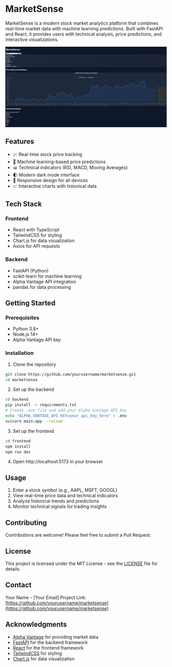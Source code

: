# MarketSense

MarketSense is a modern stock market analytics platform that combines real-time market data with machine learning predictions. Built with FastAPI and React, it provides users with technical analysis, price predictions, and interactive visualizations.

![MarketSense Dashboard](screenshots/dashboard.png)

## Features

- 📈 Real-time stock price tracking
- 🤖 Machine learning-based price predictions
- 📊 Technical indicators (RSI, MACD, Moving Averages)
- 🌓 Modern dark mode interface
- 📱 Responsive design for all devices
- 📈 Interactive charts with historical data

## Tech Stack

### Frontend
- React with TypeScript
- TailwindCSS for styling
- Chart.js for data visualization
- Axios for API requests

### Backend
- FastAPI (Python)
- scikit-learn for machine learning
- Alpha Vantage API integration
- pandas for data processing

## Getting Started

### Prerequisites
- Python 3.8+
- Node.js 14+
- Alpha Vantage API key

### Installation

1. Clone the repository
```bash
git clone https://github.com/yourusername/marketsense.git
cd marketsense
```

2. Set up the backend
```bash
cd backend
pip install -r requirements.txt
# Create .env file and add your Alpha Vantage API key
echo "ALPHA_VANTAGE_API_KEY=your_api_key_here" > .env
uvicorn main:app --reload
```

3. Set up the frontend
```bash
cd frontend
npm install
npm run dev
```

4. Open http://localhost:5173 in your browser

## Usage

1. Enter a stock symbol (e.g., AAPL, MSFT, GOOGL)
2. View real-time price data and technical indicators
3. Analyze historical trends and predictions
4. Monitor technical signals for trading insights

## Contributing

Contributions are welcome! Please feel free to submit a Pull Request.

## License

This project is licensed under the MIT License - see the [LICENSE](LICENSE) file for details.

## Contact

Your Name - [Your Email]
Project Link: [https://github.com/yourusername/marketsense](https://github.com/yourusername/marketsense)

## Acknowledgments

- [Alpha Vantage](https://www.alphavantage.co/) for providing market data
- [FastAPI](https://fastapi.tiangolo.com/) for the backend framework
- [React](https://reactjs.org/) for the frontend framework
- [TailwindCSS](https://tailwindcss.com/) for styling
- [Chart.js](https://www.chartjs.org/) for data visualization

